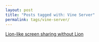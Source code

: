 ```yaml
---
layout: post
title: "Posts tagged with: Vine Server"
permalink: tags/vine-server/
---
```

[Lion-like screen sharing without Lion](/2011/09/lion-like-screen-sharing-without-lion)
